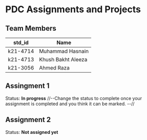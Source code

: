 # PDC Assignments and Projects
## Team Members
|std_id|Name|
|--------|-|
|k21-4714|Muhammad Hasnain|
|k21-4713|Khush Bakht Aleeza|
|k21-3056|Ahmed Raza|

## Assingment 1 ##
Status: **In progress**
//--Change the status to complete once your assignment is completed and you think it can be marked. --//

## Assignment 2 ##
Status: **Not assigned yet**
